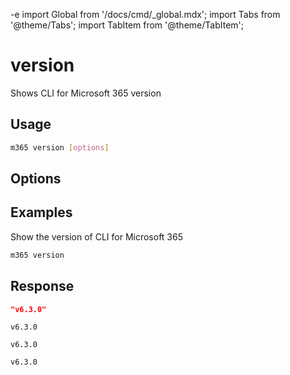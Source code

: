 -e <!-- DISCLAIMER: All secrets, passwords, and sensitive values in this document are examples only and not real credentials. -->
import Global from '/docs/cmd/_global.mdx';
import Tabs from '@theme/Tabs';
import TabItem from '@theme/TabItem';

# version

Shows CLI for Microsoft 365 version

## Usage

```sh
m365 version [options]
```

## Options

<Global />

## Examples

Show the version of CLI for Microsoft 365

```sh
m365 version
```

## Response

<Tabs>
  <TabItem value="JSON">

  ```json
  "v6.3.0"
  ```

  </TabItem>
  <TabItem value="Text">

  ```text
  v6.3.0
  ```

  </TabItem>
  <TabItem value="CSV">

  ```csv
  v6.3.0
  ```

  </TabItem>
  <TabItem value="Markdown">

  ```md
  v6.3.0
  ```

  </TabItem>
</Tabs>
